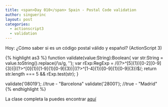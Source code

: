 ```yaml
---
title: <span>Day 010</span> Spain - Postal Code validation
author: singuerinc
layout: post
categories:
  - actionscript3
  - validation
---
```

Hoy: ¿Cómo saber si es un código postal válido y español? (ActionScript 3)

{% highlight as3 %}
function validate(value:String):Boolean{
	var str:String = value.toString().replace(/\s/g, '');
	var rExp:RegExp = /((?>^[5]{1})[0-2][0-9]{3})|((?>^[0]{1})[1-9]{1}[0-9]{3})|((?>^[1-4]{1})[0-9]{1}[0-9]{3})$/;
    return str.length === 5 && rExp.test(str);
}

validate('08019'); //true - "Barcelona"
validate('28001'); //true - "Madrid"
{% endhighlight %}

La clase completa la puedes encontrar <a href="https://github.com/singuerinc/singuerinc-blog/blob/master/src/net/singuerinc/labs/utils/validators/SpainPostalCodeValidator.as" target="_blank">aqu&iacute;</a>